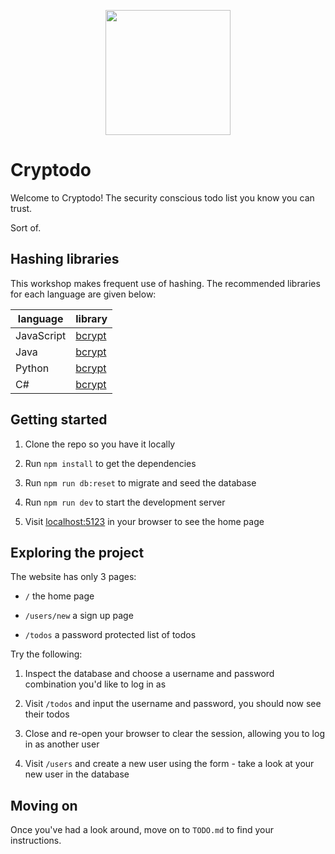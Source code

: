 <p align="center">
  <img width="200px" src="./src/public/logo.png" />
</p>

# Cryptodo

Welcome to Cryptodo! The security conscious todo list you know you can trust.

Sort of.

## Hashing libraries

This workshop makes frequent use of hashing. The recommended libraries for each
language are given below:

| language   | library                                                      |
| ---------- | ------------------------------------------------------------ |
| JavaScript | [bcrypt](https://www.npmjs.com/package/bcrypt#usage)         |
| Java       | [bcrypt](https://github.com/patrickfav/bcrypt)               |
| Python     | [bcrypt](https://github.com/pyca/bcrypt#usage)               |
| C#         | [bcrypt](https://github.com/BcryptNet/bcrypt.net#how-to-use) |

## Getting started

1. Clone the repo so you have it locally

2. Run `npm install` to get the dependencies

3. Run `npm run db:reset` to migrate and seed the database

4. Run `npm run dev` to start the development server

5. Visit [localhost:5123](localhost:5123) in your browser to see the home page

## Exploring the project

The website has only 3 pages:

- `/` the home page

- `/users/new` a sign up page

- `/todos` a password protected list of todos

Try the following:

1. Inspect the database and choose a username and password combination you'd
   like to log in as

1. Visit `/todos` and input the username and password, you should now see their
   todos

1. Close and re-open your browser to clear the session, allowing you to log in
   as another user

1. Visit `/users` and create a new user using the form - take a look at your new
   user in the database

## Moving on

Once you've had a look around, move on to `TODO.md` to find your instructions.

